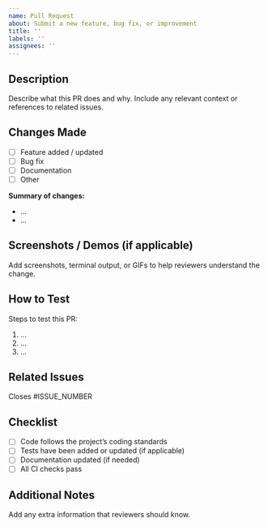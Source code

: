 ```yaml
---
name: Pull Request
about: Submit a new feature, bug fix, or improvement
title: ''
labels: ''
assignees: ''
---
```


## Description
Describe what this PR does and why. Include any relevant context or references to related issues.

## Changes Made
- [ ] Feature added / updated
- [ ] Bug fix
- [ ] Documentation
- [ ] Other

**Summary of changes:**
- ...
- ...

## Screenshots / Demos (if applicable)
Add screenshots, terminal output, or GIFs to help reviewers understand the change.

## How to Test
Steps to test this PR:
1. ...
2. ...
3. ...

## Related Issues
Closes #ISSUE_NUMBER

## Checklist
- [ ] Code follows the project’s coding standards
- [ ] Tests have been added or updated (if applicable)
- [ ] Documentation updated (if needed)
- [ ] All CI checks pass

## Additional Notes
Add any extra information that reviewers should know.

